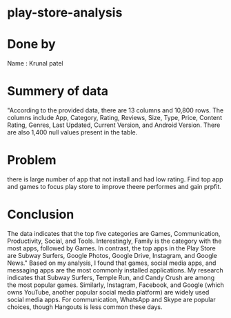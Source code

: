 # play-store-analysis
# Done by
Name : Krunal patel

# Summery of data
"According to the provided data, there are 13 columns and 10,800 rows. The columns include App, Category, Rating, Reviews, Size, Type, Price, Content Rating, Genres, Last Updated, Current Version, and Android Version. There are also 1,400 null values present in the table.

# Problem
there is large number of app that not install and had low rating. Find top app and games to focus play store to improve theere performes and gain prpfit.

# Conclusion
The data indicates that the top five categories are Games, Communication, Productivity, Social, and Tools. Interestingly, Family is the category with the most apps, followed by Games. In contrast, the top apps in the Play Store are Subway Surfers, Google Photos, Google Drive, Instagram, and Google News."
Based on my analysis, I found that games, social media apps, and messaging apps are the most commonly installed applications. My research indicates that Subway Surfers, Temple Run, and Candy Crush are among the most popular games. Similarly, Instagram, Facebook, and Google (which owns YouTube, another popular social media platform) are widely used social media apps. For communication, WhatsApp and Skype are popular choices, though Hangouts is less common these days.
